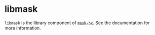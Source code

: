# libmask

`libmask` is the library component of
[`mask-hx`](https://github.com/r6915ee/mask-hx). See the documentation for
more information.
